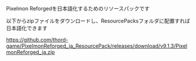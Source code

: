 Pixelmon Reforgedを日本語化するためのリソースパックです


以下からzipファイルをダウンロードし、ResourcePacksフォルダに配置すれば日本語化できます

https://github.com/thord-game/PixelmonReforged_ja_ResourcePack/releases/download/v9.1.3/PixelmonReforged_ja.zip
